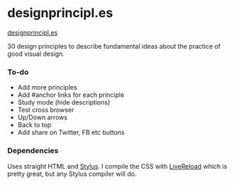 designprincipl.es
=================
[designprincipl.es](http://designprincipl.es)

30 design principles to describe fundamental ideas about the practice of good visual design.

### To-do

* Add more principles
* Add #anchor links for each principle
* Study mode (hide descriptions)
* Test cross browser
* Up/Down arrows
* Back to top
* Add share on Twitter, FB etc buttons

### Dependencies

Uses straight HTML and [Stylus](http://learnboost.github.com/stylus/). I compile the CSS with [LiveReload](http://livereload.com/) which is pretty great, but any Stylus compiler will do.